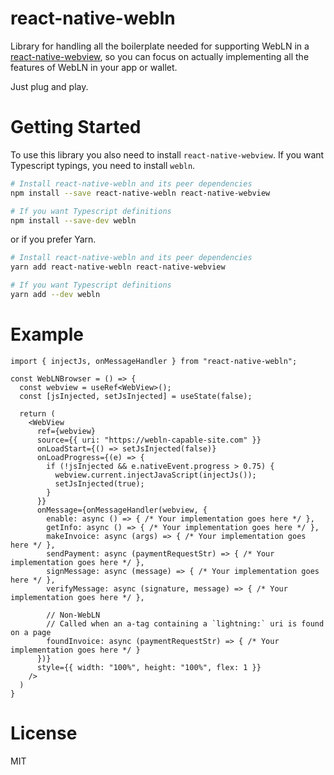 # react-native-webln

Library for handling all the boilerplate needed for supporting WebLN in a [react-native-webview](https://github.com/react-native-community/react-native-webview/),
so you can focus on actually implementing all the features of WebLN in your app or wallet.

Just plug and play.

# Getting Started

To use this library you also need to install `react-native-webview`. If you want Typescript typings, you need to install `webln`.

```sh
# Install react-native-webln and its peer dependencies
npm install --save react-native-webln react-native-webview

# If you want Typescript definitions
npm install --save-dev webln
```

or if you prefer Yarn.

```sh
# Install react-native-webln and its peer dependencies
yarn add react-native-webln react-native-webview

# If you want Typescript definitions
yarn add --dev webln
```


# Example

```tsx
import { injectJs, onMessageHandler } from "react-native-webln";

const WebLNBrowser = () => {
  const webview = useRef<WebView>();
  const [jsInjected, setJsInjected] = useState(false);

  return (
    <WebView
      ref={webview}
      source={{ uri: "https://webln-capable-site.com" }}
      onLoadStart={() => setJsInjected(false)}
      onLoadProgress={(e) => {
        if (!jsInjected && e.nativeEvent.progress > 0.75) {
          webview.current.injectJavaScript(injectJs());
          setJsInjected(true);
        }
      }}
      onMessage={onMessageHandler(webview, {
        enable: async () => { /* Your implementation goes here */ },
        getInfo: async () => { /* Your implementation goes here */ },
        makeInvoice: async (args) => { /* Your implementation goes here */ },
        sendPayment: async (paymentRequestStr) => { /* Your implementation goes here */ },
        signMessage: async (message) => { /* Your implementation goes here */ },
        verifyMessage: async (signature, message) => { /* Your implementation goes here */ },

        // Non-WebLN
        // Called when an a-tag containing a `lightning:` uri is found on a page
        foundInvoice: async (paymentRequestStr) => { /* Your implementation goes here */ }
      })}
      style={{ width: "100%", height: "100%", flex: 1 }}
    />
  )
}
```

# License

MIT
